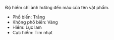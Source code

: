 Độ hiếm chỉ ảnh hưởng đến màu của tên vật phẩm.
* Phổ biến: Trắng
* Không phổ biến: Vàng
* Hiếm: Lục lam
* Cực hiếm: Tím nhạt